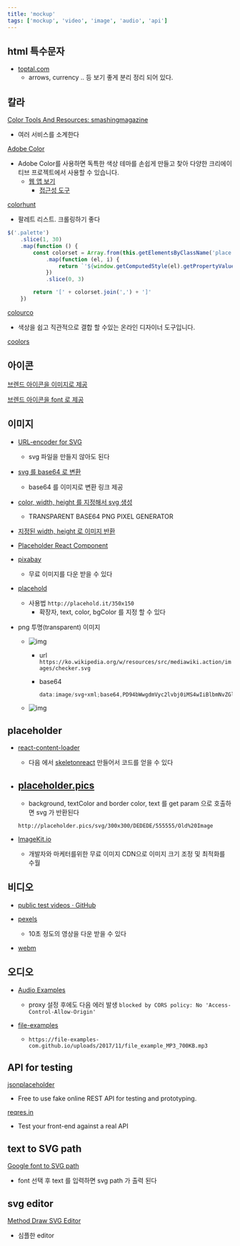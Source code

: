 ```yaml
---
title: 'mockup'
tags: ['mockup', 'video', 'image', 'audio', 'api']
---
```


## html 특수문자

-   [toptal.com](https://www.toptal.com/designers/htmlarrows/)
    -   arrows, currency .. 등 보기 좋게 분리 정리 되어 있다.

## 칼라

[Color Tools And Resources: smashingmagazine](https://www.smashingmagazine.com/2021/07/color-tools-resources/)

-   여러 서비스를 소계한다

[Adobe Color](https://www.adobe.com/kr/products/color.html)

-   Adobe Color를 사용하면 독특한 색상 테마를 손쉽게 만들고 찾아 다양한 크리에이티브 프로젝트에서 사용할 수 있습니다.
    -   [웹 앱 보기](https://color.adobe.com/ko/create)
        -   [접근성 도구](https://color.adobe.com/ko/create/color-contrast-analyzer)

[colorhunt](https://colorhunt.co/)

-   팔레트 리스트. 크롤링하기 좋다

```js
$('.palette')
    .slice(1, 30)
    .map(function () {
        const colorset = Array.from(this.getElementsByClassName('place'))
            .map(function (el, i) {
                return `'${window.getComputedStyle(el).getPropertyValue('background-color')}'`
            })
            .slice(0, 3)

        return '[' + colorset.join(',') + ']'
    })
```

[colourco](https://colourco.de/)

-   색상을 쉽고 직관적으로 결합 할 수있는 온라인 디자이너 도구입니다.

[coolors](https://coolors.co/)

## 아이콘

[브렌드 아이콘을 이미지로 제공](https://iconmonstr.com/)

[브렌드 아이콘을 font 로 제공](https://fortawesome.com/sets/font-awesome-5-brands)

## 이미지

-   [URL-encoder for SVG](https://yoksel.github.io/url-encoder/)

    -   svg 파일을 만들지 않아도 된다

-   [svg 를 base64 로 변환](https://base64.guru/converter/encode/image/svg)
    -   base64 를 이미지로 변환 링크 제공
-   [color, width, height 를 지정해서 svg 생성](https://png-pixel.com/)
    -   TRANSPARENT BASE64 PNG PIXEL GENERATOR
-   [지정된 width, height 로 이미지 반환](https://lorempixel.com/)
-   [Placeholder React Component](https://github.com/buildo/react-placeholder)
-   [pixabay](https://pixabay.com/ko/)
    -   무료 이미지를 다운 받을 수 있다
-   [placehold](http://placehold.it)

    -   사용법 `http://placehold.it/350x150`
        -   확장자, text, color, bgColor 를 지정 할 수 있다

-   png 투명(transparent) 이미지

    -   ![img](https://ko.wikipedia.org/w/resources/src/mediawiki.action/images/checker.svg)

        -   url `https://ko.wikipedia.org/w/resources/src/mediawiki.action/images/checker.svg`

        -   base64
            ```javascript
            data:image/svg+xml;base64,PD94bWwgdmVyc2lvbj0iMS4wIiBlbmNvZGluZz0iVVRGLTgiPz4KPHN2ZyB4bWxucz0iaHR0cDovL3d3dy53My5vcmcvMjAwMC9zdmciIHdpZHRoPSIxNiIgaGVpZ2h0PSIxNiI+Cgk8cGF0aCBkPSJNMCAwaDh2MTZoOFY4SDB6IiBvcGFjaXR5PSIuMDciLz4KPC9zdmc+Cg==
            ```

    -   ![img](https://interactive-examples.mdn.mozilla.net/media/examples/star.png)

## placeholder

-   [react-content-loader](https://github.com/danilowoz/react-content-loader)

    -   다음 에서 [skeletonreact](https://skeletonreact.com/) 만들어서 코드를 얻을 수 있다

-   ## [placeholder.pics](http://placeholder.pics/)

    -   background, textColor and border color, text 를 get param 으로 호출하면 svg 가 반환된다

    ```
    http://placeholder.pics/svg/300x300/DEDEDE/555555/Old%20Image
    ```

-   [ImageKit.io](https://imagekit.io/)
    -   개발자와 마케터를위한 무료 이미지 CDN으로 이미지 크기 조정 및 최적화를 수월

## 비디오

-   [public test videos · GitHub](https://gist.github.com/jsturgis/3b19447b304616f18657)
-   [pexels](https://www.pexels.com/ko-kr/videos/)

    -   10초 정도의 영상을 다운 받을 수 있다

-   [webm](https://file-examples.com/index.php/sample-video-files/sample-webm-files-download/)

## 오디오

-   [Audio Examples](https://www.soundhelix.com/audio-examples)

    -   proxy 설정 후에도 다음 에러 발생 `blocked by CORS policy: No 'Access-Control-Allow-Origin'`

-   [file-examples](https://file-examples.com/index.php/sample-audio-files/sample-mp3-download/)
    -   `https://file-examples-com.github.io/uploads/2017/11/file_example_MP3_700KB.mp3`

## API for testing

[jsonplaceholder](https://jsonplaceholder.typicode.com/)

-   Free to use fake online REST API for testing and prototyping.

[reqres.in](https://reqres.in/)

-   Test your front-end against a real API

## text to SVG path

[Google font to SVG path](https://danmarshall.github.io/google-font-to-svg-path/)

-   font 선택 후 text 를 입력하면 svg path 가 출력 된다

## svg editor

[Method Draw SVG Editor](https://editor.method.ac/)

-   심플한 editor
